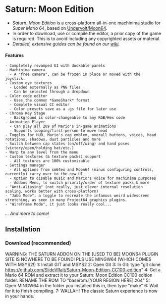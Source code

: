# Saturn: Moon Edition

- *Saturn: Moon Edition* is a cross-platform all-in-one machinima studio for *Super Mario 64*, based on [Undervolt/Moon64](https://github.com/Undervolt/Moon64).
- In order to download, use or compile the editor, a prior copy of the game is required. This is to avoid including any copyrighted assets or material.
- *Detailed, extensive guides can be found on our [wiki](https://github.com/Llennpie/Saturn/wiki).*

#### Features

```
- Completely revamped UI with dockable panels
- Machinima camera
  - A "free camera", can be frozen in place or moved with the joystick.
- Custom eye textures
  - Loaded externally as PNG files
  - Can be selected through a dropdown
- Color code editor
  - Uses the common *GameShark* format
  - Complete visual CC editor
  - Color presets save as a .gs file for later use
- Chroma Key Stage
  - Background is color-changeable to any RGB/Hex code
- Animation Player
  - Can play all 209 of Mario's in-game animations
  - Supports looping/first-person to move head
- Toggles for HUD, Mario's cap emblem, overall buttons, voices, head rotations, shadows, dust particles and more
- Switch between cap states (on/off/wing) and hand poses (victory/open/holding hat/etc.)
- Warp to any level from the menu
- Custom textures (& texture packs) support
  - All textures are 100% customizable
- Settings manager
  - All options from sm64ex and Moon64 (minus configuring controls, currently) carry over to the new UI
  - Option to disable music and Mario's voice for machinima purposes
  - Addons Menu, to switch priority/order of texture packs & more
- "Anti-aliasing" (not really, just clever internal resolution scaling, works better with cross-platform)
- "Jabo Mode", a toggle to recreate the infamous weird widescreen stretching, as seen in many Project64 graphics plugins.
- "Wireframe Mode", it just looks really cool...
```

*... And more to come!*

## Installation

### Download (recommended)
WARNING: THE SATURN ADDON ON THE [USED TO BE] MOON64 PLUGIN SITE IS NOWHERE TO BE FOUND! PLS USE MINGW64 (WHICH COMES WITH MSYS2!)
1: Install GIT and MSYS2
2: Open Git
3: In Git: type "git clone https://github.com/SlideVRalt/Saturn-Moon-Edition-CC100-edition"
4: Get a Mario 64 ROM and extract it to your Saturn: Moon Edition CC100 edition folder. RENAME THE ROM TO "baserom.[YOUR REGION HERE].z64"
5: Open MINGW64 in the folder you installed this in, then type "make"
6: Wait for it to finish compiling.
7: WALLAH! The classic Saturn experience is now in your hands.


